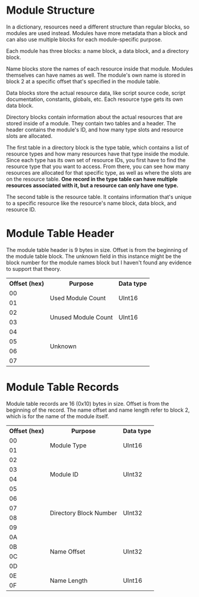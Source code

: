 # Module Structure

In a dictionary, resources need a different structure than regular blocks, so modules are used instead. Modules have more metadata than a block and can also use multiple blocks for each module-specific purpose.

Each module has three blocks: a name block, a data block, and a directory block.

Name blocks store the names of each resource inside that module. Modules themselves can have names as well. The module's own name is stored in block 2 at a specific offset that's specified in the module table.

Data blocks store the actual resource data, like script source code, script documentation, constants, globals, etc. Each resource type gets its own data block.

Directory blocks contain information about the actual resources that are stored inside of a module. They contain two tables and a header. The header contains the module's ID, and how many type slots and resource slots are allocated. 

The first table in a directory block is the type table, which contains a list of resource types and how many resources have that type inside the module. Since each type has its own set of resource IDs, you first have to find the resource type that you want to access. From there, you can see how many resources are allocated for that specific type, as well as where the slots are on the resource table. **One record in the type table can have multiple resources associated with it, but a resource can only have one type.**

The second table is the resource table. It contains information that's unique to a specific resource like the resource's name block, data block, and resource ID.

# Module Table Header

The module table header is 9 bytes in size. Offset is from the beginning of the module table block. The unknown field in this instance might be the block number for the module names block but I haven't found any evidence to support that theory.

<table>

<tr>
<th>Offset (hex)</th> <th>Purpose</th> <th>Data type</th>
</tr>

<tr>
<td>00</td> <td rowspan="2">Used Module Count</td> <td rowspan="2">UInt16</td>
</tr>
<tr>
<td>01</td>
</tr>

<tr>
<td>02</td> <td rowspan="2">Unused Module Count</td> <td rowspan="2">UInt16</td>
</tr>
<tr><td>03</td></tr>

<tr>
<td>04</td> <td rowspan="4" colspan="2">Unknown</td>
</tr>
<tr><td>05</td></tr>
<tr><td>06</td></tr>
<tr><td>07</td></tr>

</table>

# Module Table Records

Module table records are 16 (0x10) bytes in size. Offset is from the beginning of the record. The name offset and name length refer to block 2, which is for the name of the module itself.

<table>

<tr>
<th>Offset (hex)</th> <th>Purpose</th> <th>Data type</th>
</tr>

<tr>
<td>00</td> <td rowspan="2">Module Type</td> <td rowspan="2">UInt16</td>
</tr>
<tr>
<td>01</td>
</tr>

<tr>
<td>02</td> <td rowspan="4">Module ID</td> <td rowspan="4">UInt32</td>
</tr>
<tr><td>03</td></tr>
<tr><td>04</td></tr>
<tr><td>05</td></tr>

<tr>
<td>06</td> <td rowspan="4">Directory Block Number</td> <td rowspan="4">UInt32</td>
</tr>
<tr><td>07</td></tr>
<tr><td>08</td></tr>
<tr><td>09</td></tr>

<tr>
<td>0A</td> <td rowspan="4">Name Offset</td> <td rowspan="4">UInt32</td>
</tr>
<tr><td>0B</td></tr>
<tr><td>0C</td></tr>
<tr><td>0D</td></tr>

<tr>
<td>0E</td> <td rowspan="2">Name Length</td> <td rowspan="2">UInt16</td>
</tr>
<tr>
<td>0F</td>
</tr>

</table>